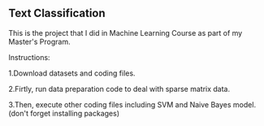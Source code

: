 ## Text Classification

This is the project that I did in Machine Learning Course as part of my Master's Program.

Instructions:

1.Download datasets and coding files.

2.Firtly, run data preparation code to deal with sparse matrix data.

3.Then, execute other coding files including SVM and Naive Bayes model.(don't forget installing packages)
